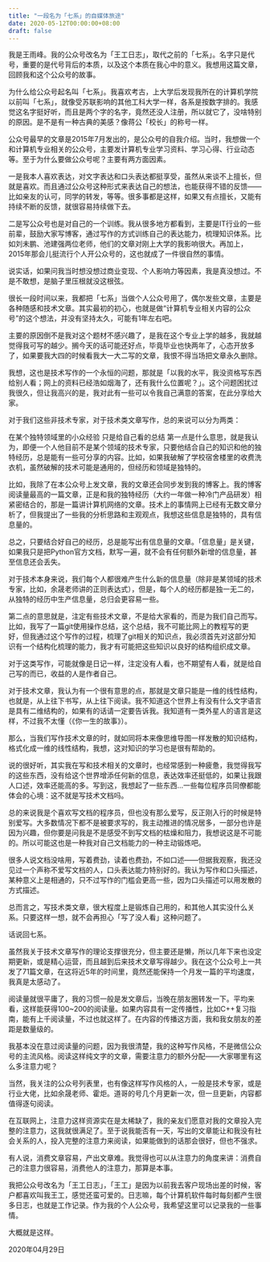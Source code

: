 ```yaml
---
title: "一段名为「七系」的自媒体旅途"
date: 2020-05-12T00:00:00+08:00
draft: false
---
```


我是王雨峰。我的公众号改名为「王工日志」，取代之前的「七系」。名字只是代号，重要的是代号背后的本质，以及这个本质在我心中的意义。我想用这篇文章，回顾我和这个公众号的故事。

为什么给公众号起名叫「七系」。我喜欢考古，上大学后发现我所在的计算机学院以前叫「七系」，就像受苏联影响的其他工科大学一样，各系是按数字排的。我感觉这名字挺好听，而且是两个字的名字，竟然还没人注册，所以就它了，没啥特别的原因。是不是有一种古典的美感？像蒋公「校长」的称号一样。

公众号最早的文章是2015年7月发出的，是公众号的自我介绍。当时，我想做一个和计算机专业相关的公众号，主要发计算机专业学习资料、学习心得、行业动态等。至于为什么要做公众号呢？主要有两方面因素。

一是我本人喜欢表达，对文字表达和口头表达都挺享受，虽然从来谈不上擅长，但就是喜欢。而且通过公众号这种形式来表达自己的想法，也能获得不错的反馈——比如亲友的认可，同学的转发，等等。很多事都是这样，如果又有点擅长，又能有持续不断的反馈，就很容易持续做下去。

二是写公众号也是对自己的一个训练。我从很多地方都看到，主要是IT行业的一些前辈，鼓励大家写博客，通过写作的方式训练自己的表达能力，梳理知识体系。比如刘未鹏、池建强两位老师，他们的文章对刚上大学的我影响很大。再加上，2015年那会儿挺流行个人开公众号的，这也就成了一件很自然的事情。

说实话，如果问我当时想没想过商业变现、个人影响力等因素，我是真没想过。不是不敢想，是脑子里压根就没这根弦。

很长一段时间以来，我都把「七系」当做个人公众号用了，偶尔发些文章，主要是各种随感和技术文章。其实最初的初心，也就是做“计算机专业相关内容的公众号”的这个想法，并没有坚持太久，可能有1年左右吧。

主要的原因倒不是我对这个题材不感兴趣了，是我在这个专业上学的越多，我就越觉得我可写的越少。搁今天的话可能还好点，毕竟毕业也快两年了，心态开放多了，如果要我大四的时候看我大一大二写的文章，我恨不得当场把文章永久删除。

我想，这也是技术写作的一个永恒的问题，那就是「以我的水平，我没资格写东西给别人看；网上的资料已经浩如烟海了，还有我什么位置呢？」。这个问题困扰过我很久，但让我高兴的是，我对此有一些可以令我自己满意的答案，在此分享给大家。

对于我们这些非技术专家，对于技术类文章写作，总的来说可以分为两类：

在某个独特领域里的小众经验
只是给自己看的总结
第一点是什么意思，就是我认为，即便一个人他目前不是某个领域的技术专家，只要他结合自己的知识和他的独特经历，总是能有一些可分享的内容。比如，如果我破解了学校宿舍楼里的收费洗衣机，虽然破解的技术可能是通用的，但经历和领域是独特的。

比如，我除了在本公众号上发文章，我的文章还会同步发到我的博客上。我的博客阅读量最高的一篇文章，正是和我的独特经历（大约一年做一种冷门产品研发）相紧密结合的，那是一篇讲计算机网络的文章。技术上的事情网上已经有无数文章分析了，但我提出了一些我的分析思路和主观观点，我想这些信息是独特的，具有信息量的。

总之，只要结合好自己的经历，总是能写出有信息量的文章。「信息量」是关键，如果我只是把Python官方文档，默写一遍，就不会有任何额外新增的信息量，甚至信息还会丢失。

对于技术本身来说，我们每个人都很难产生什么新的信息量（除非是某领域的技术专家，比如，余晟老师讲的正则表达式），但是，每个人的经历都是独一无二的，从独特的经历中生产信息量，总归会更容易一些。

第二点的意思就是，注定有些技术文章，不是给大家看的，而是为我们自己而写。比如，我写了一篇git使用操作总结，这个总结，我不可能比网上的教程写的更好，但我通过这个写作的过程，梳理了git相关的知识点，我必须首先对这部分知识有一个结构化梳理的能力，我才有可能把这些知识以良好的结构组织成文章。

对于这类写作，可能就像是日记一样，注定没有人看，也不期望有人看，就是给自己写的而已，收益的人是作者自己。

对于技术文章，我认为有一个很有意思的点，那就是文章只能是一维的线性结构，也就是，从上往下书写，从上往下阅读。我不知道这个世界上有没有什么文字语言是具有二维结构的，如果有的话请一定要告诉我。我知道有一类外星人的语言是这样，不过我不太懂（《你一生的故事》）。

那么，当我们写作技术文章的时，就如同将本来像思维导图一样发散的知识结构，格式化成一维的线性结构，我想，这对知识的学习也是很有帮助的。

说的很好听，其实我在写和技术相关的文章时，也经常感到一种疲惫，我觉得我写的这些东西，没有给这个世界增添任何新的信息，表达效率还挺低的，如果让我跟人口述，效率还能高的多。写到这，我想起了一些东西…一些每位程序员同僚都能体会的心境：这不就是写技术文档吗。

总的来说我是个喜欢写文档的程序员，但也没有那么爱写，反正刚入行的时候是特别爱写。大多数情况下都不是被要求写的，我主动推进的情况居多，一部分也许是因为兴趣，但你要是问我是不是感受不到写文档的枯燥和阻力，我想说这是不可能的。所以可能这也是一种我对自己文档能力的一种主动锻炼吧。

很多人说文档没啥用，写着费劲，读着也费劲，不如口述——但据我观察，我还没见过一个声称不爱写文档的人，口头表达能力特别好的。我认为写作和口头描述，某种意义上是相通的，只不过写作的门槛会更高一些，因为口头描述可以用发散的方式描述。

总而言之，写技术类文章，很大程度上是锻炼自己用的，和其他人其实没什么关系。只要这样一想，就不会再担心「写了没人看」这种问题了。

话说回七系。

虽然我关于技术文章写作的理论支撑很充分，但主要还是懒，所以几年下来也没定期更新，或是精心运营，而且越到后来技术文章写得越少。我在这个公众号上一共发了71篇文章，在这将近5年的时间里，竟然还能保持一个月发一篇的平均速度，我真是太感动了。

阅读量就很平庸了，我的习惯一般是发文章后，当晚在朋友圈转发一下。平均来看，这样能获得100~200的阅读量。如果内容具有一定传播性，比如C++复习指南，能有上千阅读量，不过也就这样了。在内容的传播这方面，我和我女朋友的差距是数量级的。

我基本没在意过阅读量的问题，因为我很清楚，我的这种写作风格，不是微信公众号的主流风格。阅读这样纯文字的文章，需要注意力的额外分配——大家哪里有这么多注意力呢？

当然，我关注的公众号列表里，也有像这样写作风格的人，一般是技术专家，或是行业大佬，比如余晟老师、霍炬。道哥的号几个月更新一次，但一旦更新，内容都值得逐句阅读。

在互联网上，注意力这样资源实在是太稀缺了，我的亲友们愿意对我的文章投入完整的注意力，这我就很满足了。至于说我能否有一天，写出的文章能让和我没有社会关系的人，投入完整的注意力来阅读，如果能做到的话那会很好，但也不强求。

有人说，消费文章容易，产出文章难。我觉得也可以从注意力的角度来讲：消费自己的注意力很容易，消费他人的注意力，那算是本事。

我把公众号改名为「王工日志」，「王工」是因为以前我去客户现场出差的时候，客户都喜欢叫我王工，感觉还蛮可爱的。日志嘛，每个计算机软件每时每刻都产生很多日志，也就是工作记录。作为我的个人公众号，我希望这里可以记录我的一些事情。

大概就是这样。

2020年04月29日